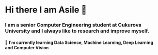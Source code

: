 
# Hi there I am Asile 👋


### I am a senior Computer Engineering student at Cukurova University and I always like to research and improve myself.  


#### 🌱 I’m currently learning Data Science, Machine Learning, Deep Learning and Computer Vision



<!--
Here are some ideas to get you started:

- 👯 I’m looking to collaborate on ...
- 🤔 I’m looking for help with ...
- 💬 Ask me about ...
- 📫 How to reach me: ...
- 😄 Pronouns: ...
- ⚡ Fun fact: ...
--!>
